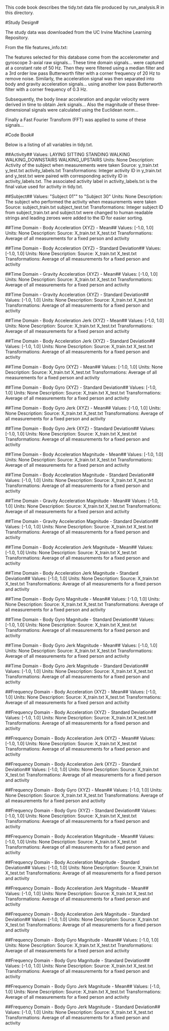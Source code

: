 This code book describes the tidy.txt data file produced by run_analysis.R in this
directory. 

#Study Design#

The study data was downloaded from the UC Irvine Machine Learning Repository.

From the file features_info.txt:

The features selected for this database come from the accelerometer and gyroscope 3-axial raw signals... These time domain signals... were captured at a constant rate of 50 Hz. Then they were filtered using a median filter and a 3rd order low pass Butterworth filter with a corner frequency of 20 Hz to remove noise. Similarly, the acceleration signal was then separated into body and gravity acceleration signals... using another low pass Butterworth filter with a corner frequency of 0.3 Hz. 

Subsequently, the body linear acceleration and angular velocity were derived in time to obtain Jerk signals... Also the magnitude of these three-dimensional signals were calculated using the Euclidean norm... 

Finally a Fast Fourier Transform (FFT) was applied to some of these signals...

#Code Book#

Below is a listing of all variables in tidy.txt.

##Activity##
Values: LAYING SITTING STANDING WALKING WALKING_DOWNSTAIRS WALKING_UPSTAIRS
Units: None
Description: Activity of the subject when measurements were taken 
Source: y_train.txt y_test.txt activity_labels.txt
Transformations: Integer activity ID in y_train.txt and y_test.txt were paired
with corresponding activity ID in activity_labels.txt. The associated activity
label in activity_labels.txt is the final value used for activity in tidy.txt.

##Subject##
Values: "Subject 01"" to "Subject 30"
Units: None
Description: The subject who performed the activity when measurements were taken
Source: subject_train.txt subject_test.txt
Transformations: Integer subject ID from subject_train.txt and subject.txt were
changed to human readable strings and leading zeroes were added to the ID for
easier sorting.

##Time Domain - Body Acceleration {XYZ} - Mean##
Values: [-1.0, 1.0]
Units: None
Description: 
Source: X_train.txt X_test.txt
Transformations: Average of all measurements for a fixed person and activity

##Time Domain - Body Acceleration {XYZ} - Standard Deviation##
Values: [-1.0, 1.0]
Units: None
Description: 
Source: X_train.txt X_test.txt
Transformations: Average of all measurements for a fixed person and activity

##Time Domain - Gravity Acceleration {XYZ} - Mean##
Values: [-1.0, 1.0]
Units: None
Description: 
Source: X_train.txt X_test.txt
Transformations: Average of all measurements for a fixed person and activity

##Time Domain - Gravity Acceleration {XYZ} - Standard Deviation##
Values: [-1.0, 1.0]
Units: None
Description: 
Source: X_train.txt X_test.txt
Transformations: Average of all measurements for a fixed person and activity

##Time Domain - Body Acceleration Jerk {XYZ} - Mean##
Values: [-1.0, 1.0]
Units: None
Description: 
Source: X_train.txt X_test.txt
Transformations: Average of all measurements for a fixed person and activity

##Time Domain - Body Acceleration Jerk {XYZ} - Standard Deviation##
Values: [-1.0, 1.0]
Units: None
Description: 
Source: X_train.txt X_test.txt
Transformations: Average of all measurements for a fixed person and activity

##Time Domain - Body Gyro {XYZ} - Mean##
Values: [-1.0, 1.0]
Units: None
Description: 
Source: X_train.txt X_test.txt
Transformations: Average of all measurements for a fixed person and activity

##Time Domain - Body Gyro {XYZ} - Standard Deviation##
Values: [-1.0, 1.0]
Units: None
Description: 
Source: X_train.txt X_test.txt
Transformations: Average of all measurements for a fixed person and activity

##Time Domain - Body Gyro Jerk {XYZ} - Mean##
Values: [-1.0, 1.0]
Units: None
Description: 
Source: X_train.txt X_test.txt
Transformations: Average of all measurements for a fixed person and activity

##Time Domain - Body Gyro Jerk {XYZ} - Standard Deviation##
Values: [-1.0, 1.0]
Units: None
Description: 
Source: X_train.txt X_test.txt
Transformations: Average of all measurements for a fixed person and activity

##Time Domain - Body Acceleration Magnitude - Mean##
Values: [-1.0, 1.0]
Units: None
Description: 
Source: X_train.txt X_test.txt
Transformations: Average of all measurements for a fixed person and activity

##Time Domain - Body Acceleration Magnitude - Standard Deviation##
Values: [-1.0, 1.0]
Units: None
Description: 
Source: X_train.txt X_test.txt
Transformations: Average of all measurements for a fixed person and activity

##Time Domain - Gravity Acceleration Magnitude - Mean##
Values: [-1.0, 1.0]
Units: None
Description: 
Source: X_train.txt X_test.txt
Transformations: Average of all measurements for a fixed person and activity

##Time Domain - Gravity Acceleration Magnitude - Standard Deviation##
Values: [-1.0, 1.0]
Units: None
Description: 
Source: X_train.txt X_test.txt
Transformations: Average of all measurements for a fixed person and activity

##Time Domain - Body Acceleration Jerk Magnitude - Mean##
Values: [-1.0, 1.0]
Units: None
Description: 
Source: X_train.txt X_test.txt
Transformations: Average of all measurements for a fixed person and activity

##Time Domain - Body Acceleration Jerk Magnitude - Standard Deviation##
Values: [-1.0, 1.0]
Units: None
Description: 
Source: X_train.txt X_test.txt
Transformations: Average of all measurements for a fixed person and activity

##Time Domain - Body Gyro Magnitude - Mean##
Values: [-1.0, 1.0]
Units: None
Description: 
Source: X_train.txt X_test.txt
Transformations: Average of all measurements for a fixed person and activity

##Time Domain - Body Gyro Magnitude - Standard Deviation##
Values: [-1.0, 1.0]
Units: None
Description: 
Source: X_train.txt X_test.txt
Transformations: Average of all measurements for a fixed person and activity

##Time Domain - Body Gyro Jerk Magnitude - Mean##
Values: [-1.0, 1.0]
Units: None
Description: 
Source: X_train.txt X_test.txt
Transformations: Average of all measurements for a fixed person and activity

##Time Domain - Body Gyro Jerk Magnitude - Standard Deviation##
Values: [-1.0, 1.0]
Units: None
Description: 
Source: X_train.txt X_test.txt
Transformations: Average of all measurements for a fixed person and activity

##Frequency Domain - Body Acceleration {XYZ} - Mean##
Values: [-1.0, 1.0]
Units: None
Description: 
Source: X_train.txt X_test.txt
Transformations: Average of all measurements for a fixed person and activity

##Frequency Domain - Body Acceleration {XYZ} - Standard Deviation##
Values: [-1.0, 1.0]
Units: None
Description: 
Source: X_train.txt X_test.txt
Transformations: Average of all measurements for a fixed person and activity

##Frequency Domain - Body Acceleration Jerk {XYZ} - Mean##
Values: [-1.0, 1.0]
Units: None
Description: 
Source: X_train.txt X_test.txt
Transformations: Average of all measurements for a fixed person and activity

##Frequency Domain - Body Acceleration Jerk {XYZ} - Standard Deviation##
Values: [-1.0, 1.0]
Units: None
Description: 
Source: X_train.txt X_test.txt
Transformations: Average of all measurements for a fixed person and activity

##Frequency Domain - Body Gyro {XYZ} - Mean##
Values: [-1.0, 1.0]
Units: None
Description: 
Source: X_train.txt X_test.txt
Transformations: Average of all measurements for a fixed person and activity

##Frequency Domain - Body Gyro {XYZ} - Standard Deviation##
Values: [-1.0, 1.0]
Units: None
Description: 
Source: X_train.txt X_test.txt
Transformations: Average of all measurements for a fixed person and activity

##Frequency Domain - Body Acceleration Magnitude - Mean##
Values: [-1.0, 1.0]
Units: None
Description: 
Source: X_train.txt X_test.txt
Transformations: Average of all measurements for a fixed person and activity

##Frequency Domain - Body Acceleration Magnitude - Standard Deviation##
Values: [-1.0, 1.0]
Units: None
Description: 
Source: X_train.txt X_test.txt
Transformations: Average of all measurements for a fixed person and activity

##Frequency Domain - Body Acceleration Jerk Magnitude - Mean##
Values: [-1.0, 1.0]
Units: None
Description: 
Source: X_train.txt X_test.txt
Transformations: Average of all measurements for a fixed person and activity

##Frequency Domain - Body Acceleration Jerk Magnitude - Standard Deviation##
Values: [-1.0, 1.0]
Units: None
Description: 
Source: X_train.txt X_test.txt
Transformations: Average of all measurements for a fixed person and activity

##Frequency Domain - Body Gyro Magnitude - Mean##
Values: [-1.0, 1.0]
Units: None
Description: 
Source: X_train.txt X_test.txt
Transformations: Average of all measurements for a fixed person and activity

##Frequency Domain - Body Gyro Magnitude - Standard Deviation##
Values: [-1.0, 1.0]
Units: None
Description: 
Source: X_train.txt X_test.txt
Transformations: Average of all measurements for a fixed person and activity

##Frequency Domain - Body Gyro Jerk Magnitude - Mean##
Values: [-1.0, 1.0]
Units: None
Description: 
Source: X_train.txt X_test.txt
Transformations: Average of all measurements for a fixed person and activity

##Frequency Domain - Body Gyro Jerk Magnitude - Standard Deviation##
Values: [-1.0, 1.0]
Units: None
Description: 
Source: X_train.txt X_test.txt
Transformations: Average of all measurements for a fixed person and activity
